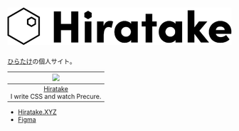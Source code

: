 # ![](dist/img/logo_all.svg)

[ひらたけ](https://twitter.com/Hirotaisou2012)の個人サイト。

|![](https://avatars0.githubusercontent.com/u/23224932?s=80&v=4)|
|:--:|
|[Hiratake](https://github.com/Hiratake)<br>I write CSS and watch Precure.|

- [Hiratake.XYZ](https://hiratake.xyz)
- [Figma](https://www.figma.com/file/lpiH7QfD7W0JNNq6DWF7FA/HIRATAKE.XYZ?node-id=0%3A1)